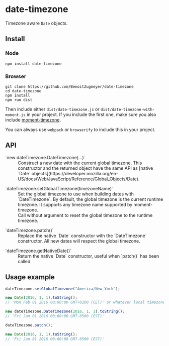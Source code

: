 date-timezone
=============

Timezone aware `Date` objects.

## Install

### Node

```
npm install date-timezone
```

### Browser

```
git clone https://github.com/BenoitZugmeyer/date-timezone
cd date-timezone
npm install
npm run dist
```

Then include either `dist/date-timezone.js` or `dist/date-timezone-with-moment.js` in your
project. If you include the first one, make sure you also include
[moment-timezone](http://momentjs.com/timezone/).

You can always use `webpack` or `browserify` to include this in your project.

## API

<dl>
    <dt>`new dateTimezone.DateTimezone(...)`</dt>
    <dd>
        Construct a new date with the current global timezone. This constructor and the
        returned object have the same API as [native `Date`
        objects](https://developer.mozilla.org/en-US/docs/Web/JavaScript/Reference/Global_Objects/Date).
    </dd>
</dl>

<dl>
    <dt>`dateTimezone.setGlobalTimezone(timezoneName)`</dt>
    <dd>
        Set the global timezone to use when building dates with `DateTimezone`. By
        default, the global timezone is the current runtime timezone. It supports any
        timezone name supported by moment-timezone.
    </dd>
    <dd>
        Call without argument to reset the global timezone to the runtime timezone.
    </dd>
</dl>

<dl>
    <dt>`dateTimezone.patch()`</dt>
    <dd>
        Replace the native `Date` constructor with the `DateTimezone` constructor. All new
        dates will respect the global timezone.
    </dd>
</dl>

<dl>
    <dt>`dateTimezone.getNativeDate()`</dt>
    <dd>
        Return the native `Date` constructor, useful when `patch()` has been called.
    </dd>
</dl>

## Usage example

```javascript
dateTimezone.setGlobalTimezone("America/New_York");

new Date(2016, 1, 1).toString();
// 'Mon Feb 01 2016 00:00:00 GMT+0100 (CET)' or whatever local timezone you're on.

new dateTimezone.DateTimezone(2016, 1, 1).toString();
// 'Fri Jan 01 2016 00:00:00 GMT-0500 (EST)'

dateTimezone.patch();

new Date(2016, 1, 1).toString();
// 'Fri Jan 01 2016 00:00:00 GMT-0500 (EST)'
```
